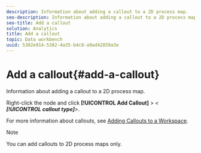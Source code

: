 ```yaml
---
description: Information about adding a callout to a 2D process map.
seo-description: Information about adding a callout to a 2D process map.
seo-title: Add a callout
solution: Analytics
title: Add a callout
topic: Data workbench
uuid: 5302e914-5382-4a35-b4c8-a9ad42859a3e
---
```


# Add a callout{#add-a-callout}

Information about adding a callout to a 2D process map.

Right-click the node and click **[!UICONTROL Add Callout]** > *< **[!UICONTROL callout type]**>*.

For more information about callouts, see [Adding Callouts to a Workspace](../../../../home/c-get-started/c-vis/c-call-wkspc.md#concept-212b09e763044d938987b4a9c658adc0).

>[!NOTE]
>
>You can add callouts to 2D process maps only.

